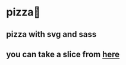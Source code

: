 # pizza🍕
## pizza with svg and sass
## you can take a slice from [here](https://s.codepen.io/ahmadfathy/debug/KKPvBLd/XBAGRqRxZoNr "PIZZA")
